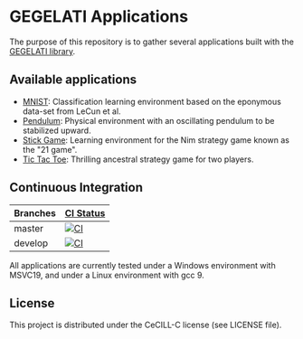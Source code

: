 # GEGELATI Applications

The purpose of this repository is to gather several applications built with the [GEGELATI library](https://github.com/gegelati/gegelati).

## Available applications
* [MNIST](./mnist): Classification learning environment based on the eponymous data-set from LeCun et al.
* [Pendulum](./pendulum): Physical environment with an oscillating pendulum to be stabilized upward.
* [Stick Game](./stickgame): Learning environment for the Nim strategy game known as the "21 game".
* [Tic Tac Toe](./tic-tac-toe): Thrilling ancestral strategy game for two players.

## Continuous Integration

| Branches | [CI  Status](https://github.com/gegelati/gegelati-apps/actions/workflows/ci.yml) |
| ------------- |  ------------- |
| master  |  [![CI](https://github.com/gegelati/gegelati-apps/actions/workflows/ci.yml/badge.svg?branch=master)](https://github.com/gegelati/gegelati-apps/actions/workflows/ci.yml)  |
| develop  | [![CI](https://github.com/gegelati/gegelati-apps/actions/workflows/ci.yml/badge.svg?branch=develop)](https://github.com/gegelati/gegelati-apps/actions/workflows/ci.yml) |

All applications are currently tested under a Windows environment with MSVC19, and under a Linux environment with gcc 9.

## License

This project is distributed under the CeCILL-C license (see LICENSE file).
